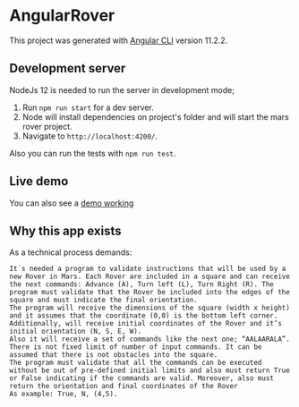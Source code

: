 # AngularRover

This project was generated with [Angular CLI](https://github.com/angular/angular-cli) version 11.2.2.

## Development server

NodeJs 12 is needed to run the server in development mode;

1. Run `npm run start` for a dev server. 
2. Node will install dependencies on project's folder and will start the mars rover project.
3. Navigate to `http://localhost:4200/`.

Also you can run the tests with `npm run test`.

## Live demo
You can also see a [demo working](https://perlaweb.es/)

## Why this app exists

As a technical process demands: 

```
It´s needed a program to validate instructions that will be used by a new Rover in Mars. Each Rover are included in a square and can receive the next commands: Advance (A), Turn left (L), Turn Right (R). The program must validate that the Rover be included into the edges of the square and must indicate the final orientation.
The program will receive the dimensions of the square (width x height) and it assumes that the coordinate (0,0) is the bottom left corner. Additionally, will receive initial coordinates of the Rover and it’s initial orientation (N, S, E, W).
Also it will receive a set of commands like the next one; “AALAARALA”.  There is not fixed limit of number of input commands. It can be assumed that there is not obstacles into the square.
The program must validate that all the commands can be executed without be out of pre-defined initial limits and also must return True or False indicating if the commands are valid. Moreover, also must return the orientation and final coordinates of the Rover
As example: True, N, (4,5).

```
